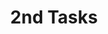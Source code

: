 ﻿---
title: 2nd Tasks
description: This is my 2nd card
issue: 2
status: Backlog
size: S
estimate: 15
devHours: 5
qaHours: 3
plannedStart: '2025-09-01'
plannedEnd: '2025-09-10'
actualStart: null
actualEnd: null
assignees:
  - sctgithub
labels:
  - bug
priority: Critical
sprint: Sprint 1
relationships: #1
comments: >
  - Attached image is a guide of how the flashing thumbnails need to look like.
---